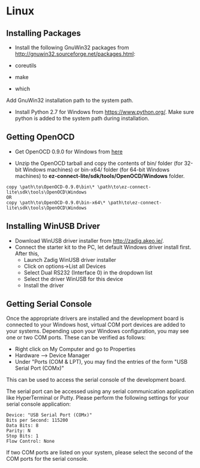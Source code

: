 # Linux
## Installing Packages
* Install the following GnuWin32 packages from http://gnuwin32.sourceforge.net/packages.html:

 * coreutils
 * make
 * which

  Add GnuWin32 installation path to the system path.
* Install Python 2.7 for Windows from https://www.python.org/. Make sure python is added to the system path during installation.

## Getting OpenOCD

* Get OpenOCD 0.9.0 for Windows from [here](http://www.freddiechopin.info/en/download/category/4-openocd?download=118%3Aopenocd-0.9.0)

* Unzip the OpenOCD tarball and copy the contents of bin/ folder (for 32-bit Windows machines) or bin-x64/ folder (for 64-bit Windows machines) to __ez-connect-lite/sdk/tools/OpenOCD/Windows__ folder.

````
copy \path\to\OpenOCD-0.9.0\bin\* \path\to\ez-connect-lite\sdk\tools\OpenOCD\Windows
OR
copy \path\to\OpenOCD-0.9.0\bin-x64\* \path\to\ez-connect-lite\sdk\tools\OpenOCD\Windows
````
## Installing WinUSB Driver
* Download WinUSB driver installer from http://zadig.akeo.ie/.
* Connect the starter kit to the PC, let default Windows driver install first. After this,
   * Launch Zadig WinUSB driver installer
   * Click on options->List all Devices
   * Select Dual RS232 (Interface 0) in the dropdown list
   * Select the driver WinUSB for this device
   * Install the driver

## Getting Serial Console
Once the appropriate drivers are installed and the development board is connected to your Windows host, virtual COM port devices are added to your systems. Depending upon your Windows configuration, you may see one or two COM ports. These can be verified as follows:

- Right click on My Computer and go to Properties
- Hardware --> Device Manager
- Under "Ports (COM & LPT), you may find the entries of the form "USB Serial Port (COMx)"

This can be used to access the serial console of the development board.

The serial port can be accessed using any serial communication application like HyperTerminal or Putty. Please perform the following settings for your serial console application:
```
Device: "USB Serial Port (COMx)"
Bits per Second: 115200
Data Bits: 8
Parity: N
Stop Bits: 1
Flow Control: None
```
If two COM ports are listed on your system, please select the second of the COM ports for the serial console.


